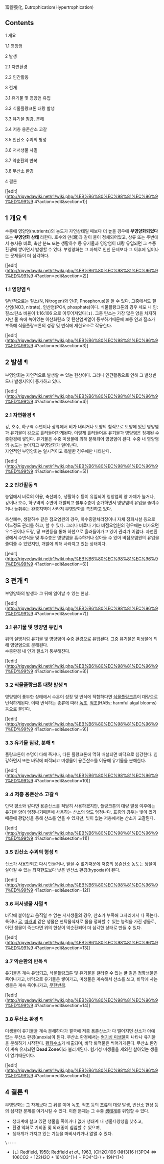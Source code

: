 富營養化, Eutrophication(Hypertrophication)

## Contents

    

1 개요

    

1.1 영양염

2 발생

    

2.1 자연환경

2.2 인간활동

3 전개

    

3.1 유기물 및 영양염 유입

3.2 식물플랑크톤 대량 발생

3.3 유기물 침강, 분해

3.4 저층 용존산소 고갈

3.5 빈산소 수괴의 형성

3.6 저서생물 사멸

3.7 악순환의 반복

3.8 무산소 환경

4 결론

[[edit](http://rigvedawiki.net/r1/wiki.php/%EB%B6%80%EC%98%81%EC%96%91%ED%99%9
4?action=edit&section=1)]

## 1 개요 ¶

수중에 영양염(nutrients)의 농도가 자연상태일 때보다 더 높을 경우에 **부영양화되었다** 또는 **부영양화 상태** 라한다. 호수와
만(灣)과 같이 물이 정체되어있고, 상류 또는 주변에서 농사용 비료, 축산 분뇨 또는 생활하수 등 유기물과 영양염이 대량 유입되면 그
수중환경에 쌓이면서 발생할 수 있다. 부영양화는 그 자체로 인한 문제보다 그 이후에 일어나는 문제들이 더 심각하다.

[[edit](http://rigvedawiki.net/r1/wiki.php/%EB%B6%80%EC%98%81%EC%96%91%ED%99%9
4?action=edit&section=2)]

### 1.1 영양염 ¶

일반적으로는 질소(N, Nitrogen)와 인(P, Phosphorus)을 들 수 있다. 그중에서도 질산염(NO3, nitrate),
인산염(PO4, phosphate)이다. 식물플랑크톤의 경우 세포 내 인:질소:탄소 비율이 1:16:106 으로 이루어져있다`[1]`. 그중
탄소는 가장 많은 양을 차지하지만 물 속에 녹아있는 이산화탄소 및 탄산염계열이 풍부하기때문에 보통 인과 질소가 부족해 식물플랑크톤의 성장 및
번식에 제한요소로 작용한다.

[[edit](http://rigvedawiki.net/r1/wiki.php/%EB%B6%80%EC%98%81%EC%96%91%ED%99%9
4?action=edit&section=3)]

## 2 발생 ¶

부영양화는 자연적으로 발생할 수 있는 현상이다. 그러나 인간활동으로 인해 그 발생빈도나 발생지역이 증가하고 있다.

[[edit](http://rigvedawiki.net/r1/wiki.php/%EB%B6%80%EC%98%81%EC%96%91%ED%99%9
4?action=edit&section=4)]

### 2.1 자연환경 ¶

강, 호수, 하구역 주변이나 상류에서 비가 내리거나 토양의 침식으로 토양에 있던 영양염과 유기물이 강으로 흘러들어가게된다. 이렇게 흘러들어온
유기물과 영양염은 정체된 수중환경에 쌓인다. 유기물은 수중 미생물에 의해 분해되어 영양염이 된다. 수중 내 영양염의 농도는 높아지고
부영양화가 일어난다.  
자연적인 부영양화는 일시적이고 특별한 경우에만 나타난다.

[[edit](http://rigvedawiki.net/r1/wiki.php/%EB%B6%80%EC%98%81%EC%96%91%ED%99%9
4?action=edit&section=5)]

### 2.2 인간활동 ¶

농업에서 비료의 이용, 축산폐수, 생활하수 등이 유입되어 영양염의 양 자체가 늘거나, 강이나 호수, 하구역의 수변이 개발되고 불투수층이
증가하면서 영양염의 유입을 줄여주거나 늦춰주는 완충지역이 사라져 부영양화를 촉진하고 있다.

  

축산폐수, 생활하수 같은 점오염원의 경우, 하수종말처리장이나 자체 정화시설 등으로 어느정도 관리를 하고, 할 수 있다. 그러나 비료나 기타
비점오염원의 경우에는 비가오면 우수관이나 도랑, 땅 표면등을 통해 하천으로 흘러들어가고 있어 관리가 어렵다. 자연환경에서 수변식물 및
투수층은 영양염을 흡수하거나 잡아둘 수 있어 비점오염원의 유입을 줄여줄 수 있었지만, 개발에 의해 사라지고 있는 상태이다.

[[edit](http://rigvedawiki.net/r1/wiki.php/%EB%B6%80%EC%98%81%EC%96%91%ED%99%9
4?action=edit&section=6)]

## 3 전개 ¶

부영양화의 발생과 그 뒤에 일어날 수 있는 현상.

[[edit](http://rigvedawiki.net/r1/wiki.php/%EB%B6%80%EC%98%81%EC%96%91%ED%99%9
4?action=edit&section=7)]

### 3.1 유기물 및 영양염 유입 ¶

위의 설명처럼 유기물 및 영양염이 수중 환경으로 유입된다. 그중 유기물은 미생물에 의해 영양염으로 분해된다.  
수중환경 내 인과 질소가 풍부해진다.

[[edit](http://rigvedawiki.net/r1/wiki.php/%EB%B6%80%EC%98%81%EC%96%91%ED%99%9
4?action=edit&section=8)]

### 3.2 식물플랑크톤 대량 발생 ¶

영양염이 풍부한 상태에서 수온이 성장 및 번식에 적합하다면
[식물플랑크톤](%ED%94%8C%EB%9E%91%ED%81%AC%ED%86%A4.md)이 대량으로 번식하게된다. 이때 번식하는 종류에
따라 [녹조](%EB%85%B9%EC%A1%B0.md), [적조](%EC%A0%81%EC%A1%B0.md)(HABs;
harmful algal blooms) 등으로 불린다.

[[edit](http://rigvedawiki.net/r1/wiki.php/%EB%B6%80%EC%98%81%EC%96%91%ED%99%9
4?action=edit&section=9)]

### 3.3 유기물 침강, 분해 ¶

플랑크톤이 수명이 다해 죽거나, 다른 플랑크톤에 먹혀 배설되면 바닥으로 침강한다. 침강하면서 또는 바닥에 퇴적되고 미생물이 용존산소를 이용해
유기물을 분해한다.

[[edit](http://rigvedawiki.net/r1/wiki.php/%EB%B6%80%EC%98%81%EC%96%91%ED%99%9
4?action=edit&section=10)]

### 3.4 저층 용존산소 고갈 ¶

만약 평소와 같다면 용존산소를 적당히 사용하겠지만, 플랑크톤의 대량 발생 이후에는 유기물 양이 엄청나기때문에 사용하는 산소의 양도 엄청나다.
표층의 경우는 빛이 있기때문에 광합성을 통해 산소를 얻을 수 있지만, 빛이 없는 저층에서는 산소가 고갈된다.

[[edit](http://rigvedawiki.net/r1/wiki.php/%EB%B6%80%EC%98%81%EC%96%91%ED%99%9
4?action=edit&section=11)]

### 3.5 빈산소 수괴의 형성 ¶

산소가 사용만되고 다시 만들거나, 얻을 수 없기때문에 저층의 용존산소 농도는 생물이 살아갈 수 있는 최저한도보다 낮은 빈산소
환경(hypoxia)이 된다.

[[edit](http://rigvedawiki.net/r1/wiki.php/%EB%B6%80%EC%98%81%EC%96%91%ED%99%9
4?action=edit&section=12)]

### 3.6 저서생물 사멸 ¶

바닥에 붙어살고 움직일 수 없는 저서생물의 경우, 산소가 부족해 그자리에서 다 죽는다. 특히나 [굴](%EA%B5%B4.md),
[따개비](%EB%94%B0%EA%B0%9C%EB%B9%84.md) 같은 생물은 현탁물식자로 물을 정화할 수 있는 능력을 가진 생물로,
이런 생물이 죽는다면 위의 현상이 악순환되어 더 심각한 상태로 만들 수 있다.

[[edit](http://rigvedawiki.net/r1/wiki.php/%EB%B6%80%EC%98%81%EC%96%91%ED%99%9
4?action=edit&section=13)]

### 3.7 악순환의 반복 ¶

유기물은 계속 유입되고, 식물플랑크톤 및 유기물을 걸러줄 수 있는 굴 같은 정화생물은 죽어나가고, 바닥으로 유기물은 쌓여가고, 미생물은
계속해서 산소를 쓰고, 바닥에 사는 생물은 계속 죽어나가고,
[무한반복](%EB%AC%B4%ED%95%9C%EB%B0%98%EB%B3%B5.md).

[[edit](http://rigvedawiki.net/r1/wiki.php/%EB%B6%80%EC%98%81%EC%96%91%ED%99%9
4?action=edit&section=14)]

### 3.8 무산소 환경 ¶

미생물이 유기물을 계속 분해하다가 결국에 저층 용존산소가 다 떨어지면 산소가 아예 없는 무산소 환경(anoxia)이 된다. 무산소 환경에서는
[혐기성 미생물](%ED%98%90%EA%B8%B0%EC%84%B1%20%EB%AF%B8%EC%83%9D%EB%AC%BC.md)이
나타나 유기물을 분해하기 시작한다. [황화수소](%ED%99%A9%ED%99%94%EC%88%98%EC%86%8C.md)가 배출되며,
바닥 퇴적물은 썩어가게된다. 무산소 환경이 계속 유지되면 **Dead Zone**이라 불리게된다. 혐기성 미생물을 제외한 살아있는 생물이
없기때문이다.

[[edit](http://rigvedawiki.net/r1/wiki.php/%EB%B6%80%EC%98%81%EC%96%91%ED%99%9
4?action=edit&section=15)]

## 4 결론 ¶

부영양화는 그 자체보다 그 뒤를 이어 녹조, 적조 등의 [조류](%EC%A1%B0%EB%A5%98#s-2.md)의 대량 발생, 빈산소
현상 등의 심각한 문제를 야기시킬 수 있다. 이런 문제는 그 수중 [생태계](%EC%83%9D%ED%83%9C%EA%B3%84.md)를
위협할 수 있다.  

  * 생태계에 살고 있던 생물을 죽이거나 없애 생태계 내 생물다양성을 낮추고, 
  * 환경 악화로 기회종 및 외래종이 침입할 수 있으며, 
  * 생태계가 가지고 있는 기능을 마비시키거나 없앨 수 있다.

`\----`

  * `[1]` Redfield, 1958; Redfield _et al._, 1963, (CH2O)106 (NH3)16 H3PO4 <=> 106CO2 + 122H2O + 16NO3^(1-) + PO4^(3-) + 19H^(1+)

